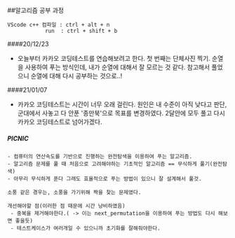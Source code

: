 ##알고리즘 공부 과정

    VScode c++ 컴파일 : ctrl + alt + n
                run  : ctrl + shift + b


####20/12/23
- 오늘부터 카카오 코딩테스트를 연습해보려고 한다.
첫 번째는 단체사진 찍기.
순열을 사용하여 푸는 방식인데, 내가 순열에 대해서 잘 모르는 것 같다. 참고해서 풀었으니 순열에 대해 다시 공부하는 것으로..!

####21/01/07

- 카카오 코딩테스트는 시간이 너무 오래 걸린다.
원인은 내 수준이 아직 낮다고 판단, 군대에서 사놓고 다 안푼 '종만북'으로 목표를 변경하였다.
2달안에 모두 풀고 다시 카카오 코딩테스트로 넘어가겠다.

##### PICNIC
    - 컴퓨터의 연산속도를 기반으로 진행하는 완전탐색을 이용하여 푸는 알고리즘.
    - 알고리즘 문제를 풀 때 처음으로 고려해야하는 기초적인 알고리즘 == 무식하게 풀기(완전탐색)
    - 아무리 무식하게 푼다 그래도 효율적으로 푸는 방법이 있으니 잘 설계해서 풀것.
    
    소풍 같은 경우는, 소풍을 가기위해 짝을 찾는 문제였다.
    
    개선해야할 점(이러한 점 때문에 시간 낭비하였음)
     - 중복을 제거해야한다.( -> 이는 next_permutation을 이용하여 푸는 방법도 다시 해보면 좋을듯)
     - 테스트케이스가 여러개일 수 있으니까 초기화를 잘해줘야한다.

 
